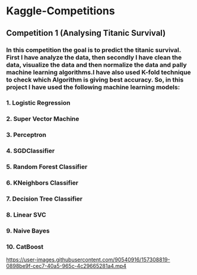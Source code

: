 # **Kaggle-Competitions**

## **Competition 1 (Analysing Titanic Survival)**
### **In this competition the goal is to predict the titanic survival. First I have analyze the data, then secondly I have clean the data, visualize the data and then normalize the data and pally machine learning algorithms.I have also used K-fold technique to check which Algorithm is giving best accuracy. So, in this project I have used the following machine learning models:**
### **1. Logistic Regression**
### **2. Super Vector Machine**
### **3. Perceptron**
### **4. SGDClassifier**
### **5. Random Forest Classifier**
### **6. KNeighbors Classifier**
### **7. Decision Tree Classifier**
### **8. Linear SVC**
### **9. Naive Bayes**
### **10. CatBoost**
https://user-images.githubusercontent.com/90540916/157308819-0898be9f-cec7-40a5-965c-4c29665281a4.mp4


